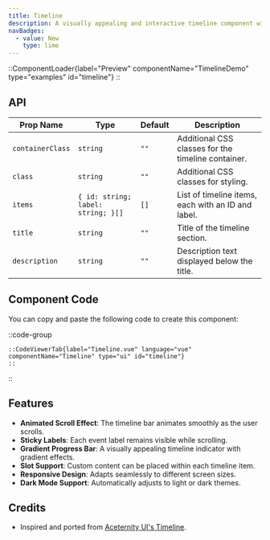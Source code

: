 ```yaml
---
title: Timeline
description: A visually appealing and interactive timeline component with smooth animations, sticky labels, and a gradient scrolling effect.
navBadges:
  - value: New
    type: lime
---
```


::ComponentLoader{label="Preview" componentName="TimelineDemo" type="examples" id="timeline"}
::

## API

| Prop Name        | Type                               | Default | Description                                        |
| ---------------- | ---------------------------------- | ------- | -------------------------------------------------- |
| `containerClass` | `string`                           | `""`    | Additional CSS classes for the timeline container. |
| `class`          | `string`                           | `""`    | Additional CSS classes for styling.                |
| `items`          | `{ id: string; label: string; }[]` | `[]`    | List of timeline items, each with an ID and label. |
| `title`          | `string`                           | `""`    | Title of the timeline section.                     |
| `description`    | `string`                           | `""`    | Description text displayed below the title.        |

## Component Code

You can copy and paste the following code to create this component:

::code-group

    ::CodeViewerTab{label="Timeline.vue" language="vue" componentName="Timeline" type="ui" id="timeline"}
    ::

::

## Features

- **Animated Scroll Effect**: The timeline bar animates smoothly as the user scrolls.
- **Sticky Labels**: Each event label remains visible while scrolling.
- **Gradient Progress Bar**: A visually appealing timeline indicator with gradient effects.
- **Slot Support**: Custom content can be placed within each timeline item.
- **Responsive Design**: Adapts seamlessly to different screen sizes.
- **Dark Mode Support**: Automatically adjusts to light or dark themes.

## Credits

- Inspired and ported from [Aceternity UI's Timeline](https://ui.aceternity.com/components/timeline).
